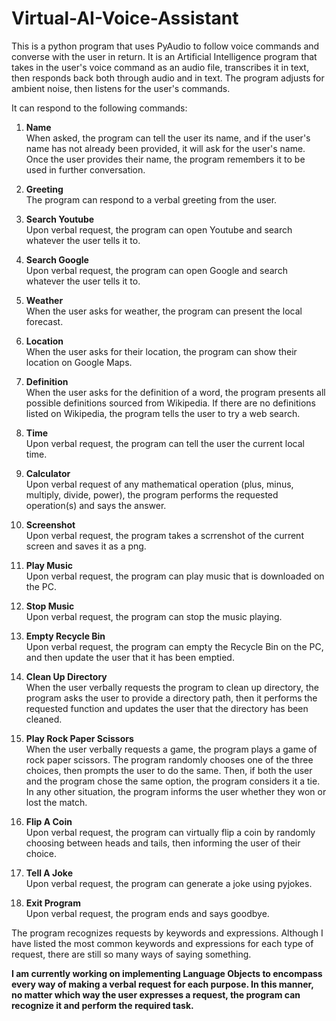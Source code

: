 # Virtual-AI-Voice-Assistant
This is a python program that uses PyAudio to follow voice commands and converse with the user in return. It is an Artificial Intelligence program that takes in the user's voice command as an audio file, transcribes it in text, then responds back both through audio and in text. The program adjusts for ambient noise, then listens for the user's commands. 

It can respond to the following commands: 

1. **Name**\
   When asked, the program can tell the user its name, and if the user's name has not already been provided, it will ask for the user's name. Once the user provides    their name, the program remembers it to be used in further conversation.
  
2. **Greeting**\
   The program can respond to a verbal greeting from the user.
  
3. **Search Youtube**\
   Upon verbal request, the program can open Youtube and search whatever the user tells it to.
  
4. **Search Google**\
   Upon verbal request, the program can open Google and search whatever the user tells it to.
   
5. **Weather**\
   When the user asks for weather, the program can present the local forecast.
   
6. **Location**\
   When the user asks for their location, the program can show their location on Google Maps.
   
7. **Definition**\
   When the user asks for the definition of a word, the program presents all possible definitions sourced from Wikipedia. If there are no definitions listed on          Wikipedia, the program tells the user to try a web search.
   
8. **Time**\
   Upon verbal request, the program can tell the user the current local time.
   
9. **Calculator**\
   Upon verbal request of any mathematical operation (plus, minus, multiply, divide, power), the program performs the requested operation(s) and says the answer.
   
10. **Screenshot**\
    Upon verbal request, the program takes a scrrenshot of the current screen and saves it as a png.
    
11. **Play Music**\
    Upon verbal request, the program can play music that is downloaded on the PC.
    
12. **Stop Music**\
    Upon verbal request, the program can stop the music playing.
    
13. **Empty Recycle Bin**\
    Upon verbal request, the program can empty the Recycle Bin on the PC, and then update the user that it has been emptied.
    
14. **Clean Up Directory**\
    When the user verbally requests the program to clean up directory, the program asks the user to provide a directory path, then it performs the requested function     and updates the user that the directory has been cleaned.
    
15. **Play Rock Paper Scissors**\
    When the user verbally requests a game, the program plays a game of rock paper scissors. The program randomly chooses one of the three choices, then prompts the     user to do the same. Then, if both the user and the program chose the same option, the program considers it a tie. In any other situation, the program informs       the user whether they won or lost the match.
    
16. **Flip A Coin**\
    Upon verbal request, the program can virtually flip a coin by randomly choosing between heads and tails, then informing the user of their choice.
    
17. **Tell A Joke**\
    Upon verbal request, the program can generate a joke using pyjokes.
    
18. **Exit Program**\
    Upon verbal request, the program ends and says goodbye.

The program recognizes requests by keywords and expressions. Although I have listed the most common keywords and expressions for each type of request, there are still so many ways of saying something. 

**I am currently working on implementing Language Objects to encompass every way of making a verbal request for each purpose. In this manner, no matter which way the user expresses a request, the program can recognize it and perform the required task.**
